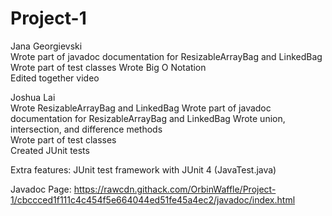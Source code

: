 # Project-1
Jana Georgievski  
   Wrote part of javadoc documentation for ResizableArrayBag and LinkedBag
   Wrote part of test classes
   Wrote Big O Notation  
   Edited together video

Joshua Lai  
   Wrote ResizableArrayBag and LinkedBag
   Wrote part of javadoc documentation for ResizableArrayBag and LinkedBag
   Wrote union, intersection, and difference methods  
   Wrote part of test classes  
   Created JUnit tests  

Extra features: JUnit test framework with JUnit 4 (JavaTest.java)  

Javadoc Page: https://rawcdn.githack.com/OrbinWaffle/Project-1/cbccced1f111c4c454f5e664044ed51fe45a4ec2/javadoc/index.html